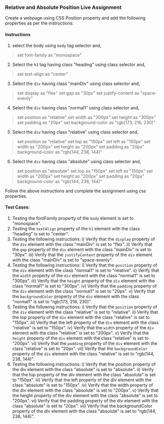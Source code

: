 

### Relative and Absolute Position Live Assignment

Create a webpage using CSS Position property and add the following properties as per the instructions:

#### Instructions

1. select the body using `body` tag selector and,
> set font-family as "monospace" 

2. Select the `h1` tag having class "heading" using class selector and,
> set text-align as "center"

3. Select the `div` having class "mainDiv" using class selector and,
> set display as "flex"
> set gap as "30px"
> set justify-content as "space-evenly"

4. Select the `div` having class "normal1" using class selector and,
> set position as "relative"
> set width as "300px"
> set height as "300px"
> set padding as "20px"
> set background-color as "rgb(173, 216, 230)"

5. Select the `div` having class "relative" using class selector and,
> set position as "relative"
> set top as "150px"
> set left as "150px"
> set width as "200px"
> set height as "200px"
> set padding as "20px"
> background-color as "rgb(144, 238, 144)"

6. Select the `div` having class "absolute" using class selector and,
> set position as "absolute"
> set top as "150px"
> set left as "150px"
> set width as "200px"
> set height as "200px"
> set padding as "20px"
> background-color as "rgb(144, 238, 144)"

Follow the above instructions and complete the assignment using css properties.

#### Test Cases:
1. Testing the fontFamily property of the `body` element is set to "monospace".
2. Testing the `textAlign` property of the `h1` element with the class "heading" is set to "center".
3. Testing the following instructions:
    i) Verify that the `display` property of the `div` element with the class "mainDiv" is set to "flex".
    ii) Verify that the `gap` property of the `div` element with the class "mainDiv" is set to "30px".
    iii) Verify that the `justifyContent` property of the `div` element with the class "mainDiv" is set to "space-evenly".
4. Testing the following instructions:
    i) Verify that the `position` property of the `div` element with the class "normal1" is set to "relative".
    ii) Verify that the `width` property of the `div` element with the class "normal1" is set to "300px".
    iii) Verify that the `height` property of the `div` element with the class "normal1" is set to "300px".
    iv) Verify that the `padding` property of the `div` element with the class "normal1" is set to "20px".
    v) Verify that the `backgroundColor` property of the `div`  element with the class "normal1" is set to "rgb(173, 216, 230)".
5. Testing the following instructions:
    i) Verify that the `position` property of the `div` element with the class "relative" is set to "relative".
    ii) Verify that the top property of the `div` element with the class "relative" is set to "150px".
    iii) Verify that the left property of the `div` element with the class "relative" is set to "150px".
    iv) Verify that the `width` property of the `div` element with the class "relative" is set to "200px".
    v) Verify that the `height` property of the `div` element with the class "relative" is set to "200px".
    vi) Verify that the `padding` property of the `div` element with the class "relative" is set to "20px".
    vii) Verify that the `backgroundColor` property of the `div` element with the class "relative" is set to "rgb(144, 238, 144)".
6. Testing the following instructions:
    i) Verify that the position property of the div element with the class "absolute" is set to "absolute".
    ii) Verify that the top property of the div element with the class "absolute" is set to "150px".
    iii) Verify that the left property of the div element with the class "absolute" is set to "150px".
    iv) Verify that the width property of the div element with the class "absolute" is set to "200px".
    v) Verify that the height property of the div element with the class "absolute" is set to "200px".
    vi) Verify that the padding property of the div element with the class "absolute" is set to "20px".
    vii) Verify that the backgroundColor property of the div element with the class "absolute" is set to "rgb(144, 238, 144)".